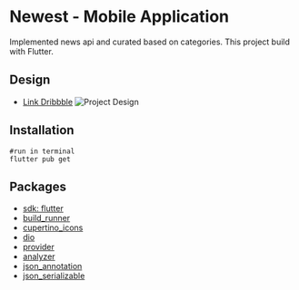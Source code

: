 # Newest - Mobile Application

Implemented news api and curated based on categories. This project build with Flutter.

## Design

- [Link Dribbble](https://dribbble.com/shots/16698622-Newest-News-App)
  ![Project Design](https://cdn.dribbble.com/users/2923619/screenshots/16698622/media/05455df3c7d44ef3163e239589182f7e.png)

## Installation

```
#run in terminal
flutter pub get
```

## Packages

- [sdk: flutter](https://flutter.dev/docs)
- [build_runner](https://pub.dev/packages/build_runner)
- [cupertino_icons](https://pub.dev/packages/cupertino_icons)
- [dio](https://pub.dev/packages/dio)
- [provider](https://pub.dev/packages/provider)
- [analyzer](https://pub.dev/packages/analyzer)
- [json_annotation](https://pub.dev/packages/json_annotation)
- [json_serializable](https://pub.dev/packages/json_serializable)
